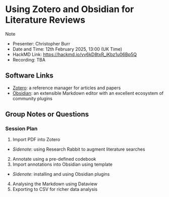 # Using Zotero and Obsidian for Literature Reviews

> [!NOTE]
> - Presenter: Christopher Burr
> - Date and Time: 12th February 2025, 13:00 (UK Time)
> - HackMD Link: https://hackmd.io/vv6kD8txR_iKbz1u06Bp5Q
> - Recording: TBA

## Software Links

- [Zotero](https://www.zotero.org/): a reference manager for articles and papers
- [Obsidian](https://obsidian.md/): an extensible Markdown editor with an excellent ecosystem of community plugins

## Group Notes or Questions

<!-- Please use this section for taking notes or questions -->

### Session Plan

1. Import PDF into Zotero
  - *Sidenote*: using Research Rabbit to augment literature searches
2. Annotate using a pre-defined codebook
3. Import annotations into Obsidian using template
  - *Sidenote*: installing and using Obsidian plugins
4. Analysing the Markdown using Dataview
5. Exporting to CSV for richer data analysis